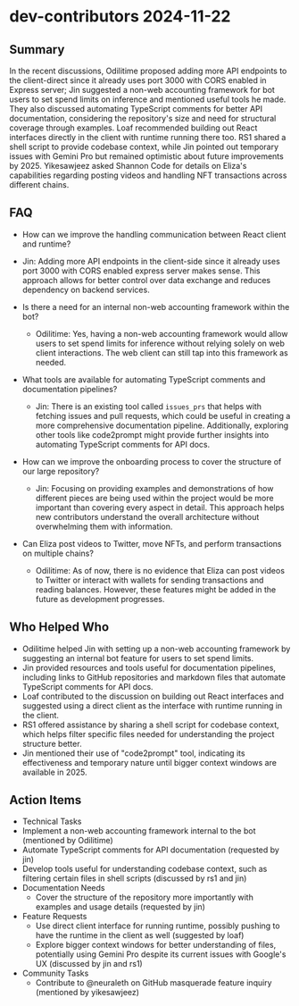 # dev-contributors 2024-11-22

## Summary
 In the recent discussions, Odilitime proposed adding more API endpoints to the client-direct since it already uses port 3000 with CORS enabled in Express server; Jin suggested a non-web accounting framework for bot users to set spend limits on inference and mentioned useful tools he made. They also discussed automating TypeScript comments for better API documentation, considering the repository's size and need for structural coverage through examples. Loaf recommended building out React interfaces directly in the client with runtime running there too. RS1 shared a shell script to provide codebase context, while Jin pointed out temporary issues with Gemini Pro but remained optimistic about future improvements by 2025. Yikesawjeez asked Shannon Code for details on Eliza's capabilities regarding posting videos and handling NFT transactions across different chains.

## FAQ
 - How can we improve the handling communication between React client and runtime?
  - Jin: Adding more API endpoints in the client-side since it already uses port 3000 with CORS enabled express server makes sense. This approach allows for better control over data exchange and reduces dependency on backend services.

- Is there a need for an internal non-web accounting framework within the bot?
  - Odilitime: Yes, having a non-web accounting framework would allow users to set spend limits for inference without relying solely on web client interactions. The web client can still tap into this framework as needed.

- What tools are available for automating TypeScript comments and documentation pipelines?
  - Jin: There is an existing tool called `issues_prs` that helps with fetching issues and pull requests, which could be useful in creating a more comprehensive documentation pipeline. Additionally, exploring other tools like code2prompt might provide further insights into automating TypeScript comments for API docs.

- How can we improve the onboarding process to cover the structure of our large repository?
  - Jin: Focusing on providing examples and demonstrations of how different pieces are being used within the project would be more important than covering every aspect in detail. This approach helps new contributors understand the overall architecture without overwhelming them with information.

- Can Eliza post videos to Twitter, move NFTs, and perform transactions on multiple chains?
  - Odilitime: As of now, there is no evidence that Eliza can post videos to Twitter or interact with wallets for sending transactions and reading balances. However, these features might be added in the future as development progresses.

## Who Helped Who
 - Odilitime helped Jin with setting up a non-web accounting framework by suggesting an internal bot feature for users to set spend limits.
- Jin provided resources and tools useful for documentation pipelines, including links to GitHub repositories and markdown files that automate TypeScript comments for API docs.
- Loaf contributed to the discussion on building out React interfaces and suggested using a direct client as the interface with runtime running in the client.
- RS1 offered assistance by sharing a shell script for codebase context, which helps filter specific files needed for understanding the project structure better.
- Jin mentioned their use of "code2prompt" tool, indicating its effectiveness and temporary nature until bigger context windows are available in 2025.

## Action Items
 - Technical Tasks
  - Implement a non-web accounting framework internal to the bot (mentioned by Odilitime)
  - Automate TypeScript comments for API documentation (requested by jin)
  - Develop tools useful for understanding codebase context, such as filtering certain files in shell scripts (discussed by rs1 and jin)
- Documentation Needs
  - Cover the structure of the repository more importantly with examples and usage details (requested by jin)
- Feature Requests
  - Use direct client interface for running runtime, possibly pushing to have the runtime in the client as well (suggested by loaf)
  - Explore bigger context windows for better understanding of files, potentially using Gemini Pro despite its current issues with Google's UX (discussed by jin and rs1)
- Community Tasks
  - Contribute to @neuraleth on GitHub masquerade feature inquiry (mentioned by yikesawjeez)

